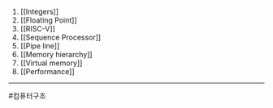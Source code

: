 1. [[Integers]]
2. [[Floating Point]]
3. [[RISC-V]]
4. [[Sequence Processor]]
5. [[Pipe line]]
6. [[Memory hierarchy]]
7. [[Virtual memory]]
8. [[Performance]]
---
#컴퓨터구조
